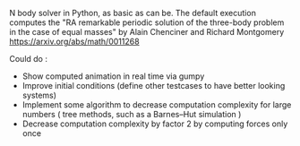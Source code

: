 N body solver in Python, as basic as can be. The default execution computes the "RA remarkable periodic solution of the three-body problem in the case of equal masses" by Alain Chenciner and Richard Montgomery 
https://arxiv.org/abs/math/0011268

Could do : 
- Show computed animation in real time via gumpy
- Improve initial conditions (define other testcases to have better looking systems)
- Implement some algorithm to decrease computation complexity for large numbers ( tree methods, such as a Barnes–Hut simulation )
- Decrease computation complexity by factor 2 by computing forces only once
